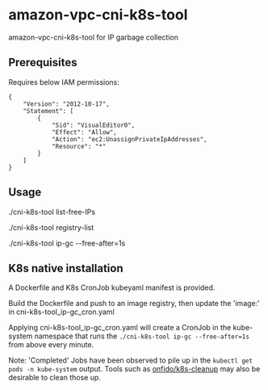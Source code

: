 # amazon-vpc-cni-k8s-tool
amazon-vpc-cni-k8s-tool for IP garbage collection

## Prerequisites

Requires below IAM permissions:

```
{
    "Version": "2012-10-17",
    "Statement": [
        {
            "Sid": "VisualEditor0",
            "Effect": "Allow",
            "Action": "ec2:UnassignPrivateIpAddresses",
            "Resource": "*"
        }
    ]
}
```

## Usage

 ./cni-k8s-tool list-free-IPs

 ./cni-k8s-tool registry-list

 ./cni-k8s-tool ip-gc --free-after=1s

## K8s native installation

A Dockerfile and K8s CronJob kubeyaml manifest is provided.

Build the Dockerfile and push to an image registry, then update the 'image:' in cni-k8s-tool_ip-gc_cron.yaml

Applying cni-k8s-tool_ip-gc_cron.yaml will create a CronJob in the kube-system namespace that runs the `./cni-k8s-tool ip-gc --free-after=1s` from above every minute.

Note: 'Completed' Jobs have been observed to pile up in the `kubectl get pods -n kube-system` output. Tools such as [onfido/k8s-cleanup](https://github.com/onfido/k8s-cleanup ) may also be desirable to clean those up.
